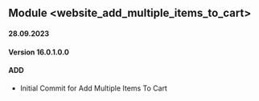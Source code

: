 ## Module <website_add_multiple_items_to_cart>

#### 28.09.2023
#### Version 16.0.1.0.0
#### ADD

- Initial Commit for  Add Multiple Items To Cart

